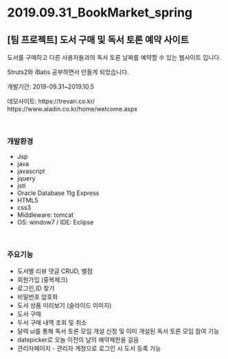 # 2019.09.31_BookMarket_spring

<h2>[팀 프로젝트] 도서 구매 및 독서 토론 예약 사이트</h2>
<p>도서를 구매하고 다른 사용자들과의 독서 토론 날짜를 예약할 수 있는 웹사이트 입니다.</p>
<p>Struts2와 iBatis 공부하면서 만들게 되었습니다.</p>
<p>개발기간: 2019-09.31~2019.10.5</p>
<p>데모사이트: https://trevari.co.kr/ 
https://www.aladin.co.kr/home/welcome.aspx</p>

<br/>
<div>
<h3>개발환경</h3>
<ul>
<li>Jsp</li>
<li>java</li> 
<li>javascript</li>
<li>jquery</li>
<li>jstl</li>
<li>Oracle Database 11g Express</li>
<li>HTML5</li>
<li>css3</li>
<li>Middleware: tomcat</li>
<li>OS: window7 / IDE: Eclipse</li>  
</ul>
</div>
<br/>
<h3>주요기능</h3>
<ul>
<li>도서별 리뷰 댓글 CRUD, 별점</li>
<li>회원가입 (중복체크)</li>
<li>로그인,ID 찾기</li>
<li>비밀번호 암호화</li>
<li>도서 상품 미리보기 (슬라이드 이미지)</li>
<li>도서 구매 </li>
<li>두서 구매 내역 조회 및 취소</li>
<li>달력 ui를 통해 독서 토론 모임 개설 신청 및 이미 개설된 독서 토론 모임 참여 기능</li>
<li>datepicker로 오늘 이전의 날의 예약제한을 걸음</li>
  <li>관리자페이지 - 관리자 계정으로 로그인 시 도서 등록 가능</li>
</ul>
